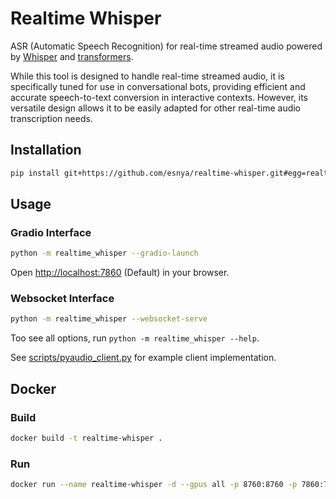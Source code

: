 # Realtime Whisper

ASR (Automatic Speech Recognition) for real-time streamed audio powered by [Whisper](https://github.com/openai/whisper) and [transformers](https://github.com/huggingface/transformers).

While this tool is designed to handle real-time streamed audio, it is specifically tuned for use in conversational bots, providing efficient and accurate speech-to-text conversion in interactive contexts. However, its versatile design allows it to be easily adapted for other real-time audio transcription needs.

## Installation

```bash
pip install git+https://github.com/esnya/realtime-whisper.git#egg=realtime-whisper
```

## Usage

### Gradio Interface

```bash
python -m realtime_whisper --gradio-launch
```

Open [http://localhost:7860](http://localhost:7860) (Default) in your browser.

### Websocket Interface

```bash
python -m realtime_whisper --websocket-serve
```

Too see all options, run `python -m realtime_whisper --help`.

See [scripts/pyaudio_client.py](scripts/pyaudio_client.py) for example client implementation.

## Docker

### Build

```bash
docker build -t realtime-whisper .
```

### Run

```bash
docker run --name realtime-whisper -d --gpus all -p 8760:8760 -p 7860:7860 realtime-whisper
```
